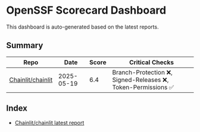 # OpenSSF Scorecard Dashboard

This dashboard is auto-generated based on the latest reports.

## Summary

| Repo | Date | Score | Critical Checks |
|------|------|-------|-----------------|
| [Chainlit/chainlit](https://github.com/Chainlit/chainlit) | 2025-05-19 | 6.4 | Branch-Protection ❌, Signed-Releases ❌, Token-Permissions ✅ |

## Index

- [Chainlit/chainlit latest report](./scorecard-reports/Chainlit_chainlit/2025-05-19-report.json)